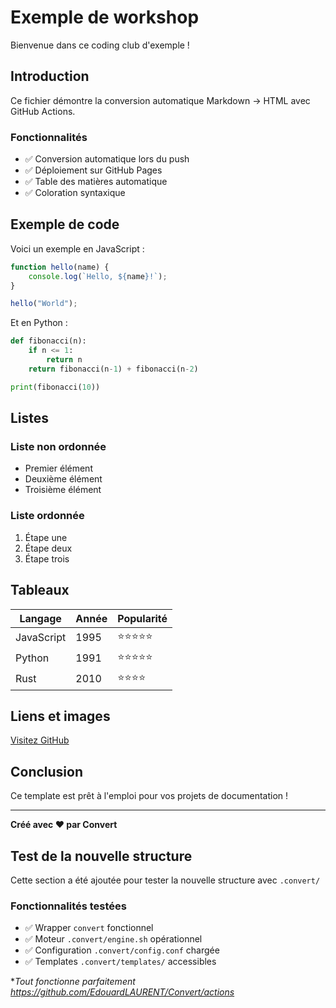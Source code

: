 # Exemple de workshop

Bienvenue dans ce coding club d'exemple !

## Introduction

Ce fichier démontre la conversion automatique Markdown → HTML avec GitHub Actions.

### Fonctionnalités

- ✅ Conversion automatique lors du push
- ✅ Déploiement sur GitHub Pages
- ✅ Table des matières automatique
- ✅ Coloration syntaxique

## Exemple de code

Voici un exemple en JavaScript :

```javascript
function hello(name) {
    console.log(`Hello, ${name}!`);
}

hello("World");
```

Et en Python :

```python
def fibonacci(n):
    if n <= 1:
        return n
    return fibonacci(n-1) + fibonacci(n-2)

print(fibonacci(10))
```

## Listes

### Liste non ordonnée
- Premier élément
- Deuxième élément
- Troisième élément

### Liste ordonnée
1. Étape une
2. Étape deux
3. Étape trois

## Tableaux

| Langage    | Année | Popularité |
|------------|-------|------------|
| JavaScript | 1995  | ⭐⭐⭐⭐⭐      |
| Python     | 1991  | ⭐⭐⭐⭐⭐      |
| Rust       | 2010  | ⭐⭐⭐⭐       |

## Liens et images

[Visitez GitHub](https://github.com)

## Conclusion

Ce template est prêt à l'emploi pour vos projets de documentation !

---

**Créé avec ❤️ par Convert**


## Test de la nouvelle structure

Cette section a été ajoutée pour tester la nouvelle structure avec `.convert/`

### Fonctionnalités testées

- ✅ Wrapper `convert` fonctionnel
- ✅ Moteur `.convert/engine.sh` opérationnel  
- ✅ Configuration `.convert/config.conf` chargée
- ✅ Templates `.convert/templates/` accessibles

**Tout fonctionne parfaitement https://github.com/EdouardLAURENT/Convert/actions*
